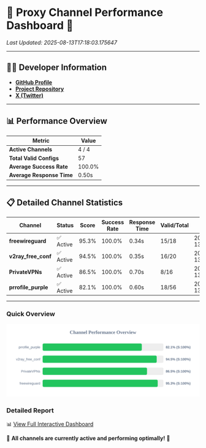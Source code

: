 # 🌟 Proxy Channel Performance Dashboard 🌟

_Last Updated: 2025-08-13T17:18:03.175647_

---

## 👩‍💻 Developer Information

- **[GitHub Profile](https://github.com/4n0nymou3)**  
- **[Project Repository](https://github.com/4n0nymou3/multi-proxy-config-fetcher)**  
- **[X (Twitter)](https://x.com/4n0nymou3)**  

---

## 📊 Performance Overview

| Metric                | Value       |
|-----------------------|-------------|
| **Active Channels**   | 4 / 4       |
| **Total Valid Configs** | 57          |
| **Average Success Rate** | 100.0%      |
| **Average Response Time** | 0.50s       |

---

## 📋 Detailed Channel Statistics

| Channel          | Status     | Score  | Success Rate | Response Time | Valid/Total | Last Success               |
|------------------|------------|--------|--------------|---------------|-------------|----------------------------|
| **freewireguard**  | ✅ Active  | 95.3%  | 100.0% | 0.34s         | 15/18       | 2025-08-13T17:18:03.173729 |
| **v2ray_free_conf**  | ✅ Active  | 94.5%  | 100.0% | 0.35s         | 16/20       | 2025-08-13T17:18:02.067036 |
| **PrivateVPNs**  | ✅ Active  | 86.5%  | 100.0% | 0.70s         | 8/16       | 2025-08-13T17:18:02.803202 |
| **prrofile_purple**  | ✅ Active  | 82.1%  | 100.0% | 0.60s         | 18/56       | 2025-08-13T17:18:01.643456 |

---

### Quick Overview
<div align="center">
  <a href="https://raw.githubusercontent.com/nullluser/NullRepo/refs/heads/main/assets/channel_stats_chart.svg">
    <img src="https://raw.githubusercontent.com/nullluser/NullRepo/refs/heads/main/assets/channel_stats_chart.svg" alt="Source Performance Statistics" width="800">
  </a>
</div>

### Detailed Report
📊 [View Full Interactive Dashboard](https://htmlpreview.github.io/?https://github.com/nullluser/NullRepo/blob/main/assets/performance_report.html)

🎉 **All channels are currently active and performing optimally!** 🎉
